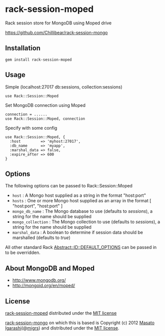 rack-session-moped
==================

Rack session store for MongoDB using Moped drive

<https://github.com/Chillibear/rack-session-mongo>

## Installation

    gem install rack-session-moped

## Usage

Simple (localhost:27017 db:sessions, collection:sessions)

    use Rack::Session::Moped

Set MongoDB connection using Moped

    connection = ......
    use Rack::Session::Moped, connection

Specify with some config

    use Rack::Session::Moped, {
      :host         => 'myhost:27017',
      :db_name      => 'myapp',
      :marshal_data => false,
      :expire_after => 600
    }

## Options

The following options can be passed to Rack::Session::Moped 

* `host`  : A Mongo host supplied as a string in the format "host:port"
* `hosts` : One or more Mongo host supplied as an array in the format [ "host:port", "host:port" ]
* `mongo_db_name` : The Mongo database to use (defaults to _sessions_), a string for the name should be supplied
* `mongo_collection` : The Mongo collection to use (defaults to _sessions_), a string for the name should be supplied
* `marshal_data` : A boolean to determine if session data should be marshalled (defaults to _true_) 

All other standard Rack [Abstract::ID::DEFAULT_OPTIONS](http://www.rubydoc.info/github/rack/rack/Rack/Session/Abstract/ID) can be passed in to be overridden.

## About MongoDB and Moped

- <http://www.mongodb.org/>
- <http://mongoid.org/en/moped/>

## License
[rack-session-moped](https://github.com/Chillibear/rack-session-mongo) distributed under the [MIT license](http://www.opensource.org/licenses/mit-license)

[rack-session-mongo](http://github.com/migrs/rack-session-mongo) on which this is based is Copyright (c) 2012 [Masato Igarashi](http://github.com/migrs)(@[migrs](http://twitter.com/migrs)) and distributed under the [MIT license](http://www.opensource.org/licenses/mit-license).
